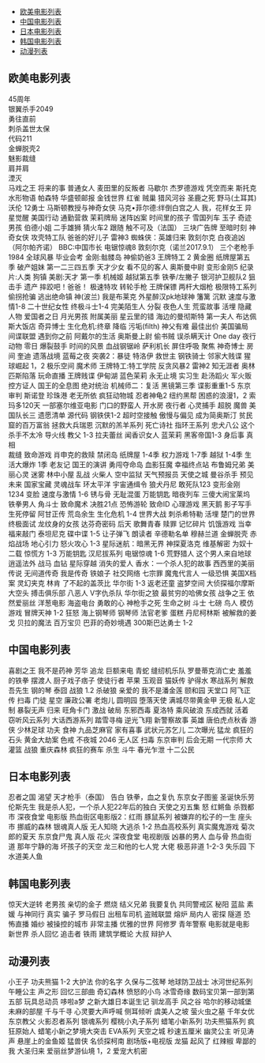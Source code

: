* [欧美电影列表](#欧美电影列表)
* [中国电影列表](#中国电影列表)
* [日本电影列表](#日本电影列表)
* [韩国电影列表](#韩国电影列表)
* [动漫列表](#动漫列表)



## 欧美电影列表  

45周年  
银翼杀手2049  
勇往直前  
刺杀盖世太保  
代码211  
金蝉脱壳2  
魅影裁缝  
肩并肩  
湮灭  
马戏之王
将来的事
普通女人
麦田里的反叛者
马歇尔
杰罗德游戏
凭空而来
斯托克
水形物语
帕森特
华盛顿邮报
金钱世界
红雀
贼巢
猎风河谷
圣鹿之死
野马(土耳其)
沃伦
12勇士
马斯顿教授与神奇女侠
马克•菲尔德:绊倒白宫之人
我，花样女王
异星觉醒
美国行动
通勤营救
茉莉牌局
迷阵凶案
时间里的孩子
雪国列车
玉子
奇迹男孩
伯德小姐
二手雄狮
猜火车2
跟随
触不可及（法国）
三块广告牌
至暗时刻
神奇女侠
攻壳特工队
爸爸的好儿子
雷神3
蜘蛛侠：英雄归来
敦刻尔克
白夜追凶（阿尔帕齐诺）
BBC:中国市长
电锯惊魂8
敦刻尔克（诺兰2017.9.1）
三个老枪手
1984
全球风暴
毕业会考
金刚:骷髅岛
神偷奶爸3
王牌特工 2 黄金圈
纸牌屋第五季
破产姐妹 第一二三四五季
天才少女
看不见的客人
奥斯曼中尉
变形金刚5
纪录片:人类
狗镇
美剧:天才 第一季
机械姬
越狱第五季
铁拳/左撇子
银河护卫舰队2
狙击手 遗产
摔跤吧！爸爸！
极速特攻
转轮手枪
王牌保镖
两杆大烟枪
极限特工系列
偷拐抢骗
逃出绝命镇
神(波兰)
我是布莱克
外星醉汉pk地球神
籓篱
沉默
速度与激情1-8
二十世纪女性
终极斗士1-4
完美陌生人
分裂
夜色人生
荒蛮故事
活埋
隐藏人物
爱国者之日
月光男孩
附属美丽
星云里的错
海边的曼彻斯特
第一夫人
布达佩斯大饭店
奇异博士
生化危机:终章
降临
污垢(filth)
神父有难
最佳出价
美国骗局
间谍联盟
遇到你之前
阿戴尔的生活
奥斯曼上尉
偷书贼
误杀瞒天计
One day 
夜行动物
零日
爆裂鼓手
时间的风景
血战钢锯岭
萨利机长
屏住呼吸
聚焦
神奇博士
房间
奎迪
遗落战境
蓝莓之夜
突袭2：暴徒
特洛伊
救世主
钢铁骑士
邻家大贱谍
猩球崛起 1，2
极乐空间
魔术师
王牌特工:特工学院
反贪风暴2
雷神2
知无涯者
奥林匹斯陷落
玩命直播
王牌贱谍
伊甸湖
蓝色茉莉
永无止境
实习生
赴汤蹈火
军火贩
控方证人
国王的全息图
绝对统治
机械师二：复活
黑镜第三季
谍影重重1-5
东京审判
斯诺登
珍珠港
老无所依
疯狂动物城
忍者神龟2
纽约黑帮
困惑的浪漫1，2
索玛多120天
一部塞尔维亚电影
门口的野蛮人
开水房
夜行者
心灵捕手
超脱
魔兽
美国队长三
遗愿清单
源代码
钢铁侠1-2
超时空接触
傲慢与偏见
成为简奥斯汀
贫民窟的百万富翁
拯救大兵瑞恩
沉默的羔羊系列
死亡诗社
指环王系列
忠犬八公
这个杀手不太冷
导火线
教父 1-3
拉夫蕾丝
闻香识女人
蓝茉莉
黑客帝国1-3
身后事
真相  
裁缝
致命游戏
肖申克的救赎
禁闭岛
纸牌屋 1-4季
权力游戏 1-7季
越狱  1-4季
生活大爆炸 1季
老友记
国王的演讲
勇闯夺命岛
血影狂魔
幸福终点站
布鲁姆兄弟
美丽心灵
迷雾
林中小屋
乱战
火柴人
空中监狱
天气预报员
天使之城
曼谷杀手
预见未来
国家宝藏
灵魂战车
环太平洋
宇宙通缉令
狼犬丹尼
敢死队123
变形金刚 1234
变脸
速度与激情 1-6
锈与骨
无耻混蛋
万能钥匙
暗夜列车
三傻大闹宝莱坞
铁拳男人
角斗士
致命魔术
决胜21点
恐怖游轮
致命ID
心理游戏
黑天鹅
影子写手
生死停留
阿甘正传
荒岛余生
生化危机 1-4
世界大战
刺杀希特勒
活埋
楚门的世界
终极面试
龙纹身的女孩
达芬奇密码
后天
歌舞青春
赎罪
记忆碎片
饥饿游戏
当幸福来敲门
泰坦尼克
碟中谍 1-5
让子弹飞
朗读者
辛德勒名单
穆赫兰道
金蝉脱壳
赤焰战场
地心引力
怒火攻心 1-3
星际迷航：暗黑无界
神探夏洛克
维基解密
为奴十二载
惊慌方 1-3
万能钥匙
汉尼拔系列
电锯惊魂  1-6
荒野猎人
这个男人来自地球
逍遥法外
战马
血钻
星际穿越
消失的爱人
香水：一个杀人犯的故事
西西里的美丽传说
无间道传奇
我是传奇
铁娘子
社交网络
七宗罪
魔鬼代言人
一级恐惧
美国X档案
灵幻夹克
林肯
了不起的盖茨比
华尔街 1-3
返老还童
盗梦空间
大侦探福尔摩斯
大空头
搏击俱乐部
八恶人
V字仇杀队
华尔街之狼
最贫穷的哈佛女孩
战争之王
依然爱丽丝
洋葱电影
海盗电台
勇敢的心
神枪手之死
生命之树
斗士
七磅
鸟人
模仿游戏
冒牌天神 1-2
狂怒
海上钢琴师
钢琴师
法官老爹
蛋糕
丹尼柯林斯
被解救的姜戈
贝拉的魔法
百万宝贝
巴菲的奇妙境遇
300斯巴达勇士 1-2

## 中国电影列表

喜剧之王
我不是药神
芳华
追龙
巨额来电
青蛇
缝纫机乐队
罗曼蒂克消亡史
羞羞的铁拳
摆渡人
厨子戏子痞子
使徒行者
苹果
玉观音
猫妖传
驴得水
寒战系列
解救吾先生
钢的琴
泰囧
战狼 1.2
杀破狼
亲爱的
我不是潘金莲
颐和园
天堂口
阿飞正传
扫毒
门徒
星空
廉政公署
老炮儿
圆明园
堕落天使
满城尽带黄金甲
无极
私人定制
暴裂无声
归来
旺角卡门
激战
破局
东邪西毒
夏洛特
乘风破浪
东成西就
活着
窃听风云系列
大话西游系列
踏雪寻梅
逆光飞翔
新警察故事
英雄
唐伯虎点秋香
游侠
少林足球
功夫
食神
九品芝麻官
家有喜事
武状元苏乞儿
二次曝光
猛龙
疯狂的石头
黄金大劫案
色戒
不夜城
2046
无人区
扫毒
东京审判
后会无期
一代宗师
大灌篮
战狼
重庆森林
疯狂的赛车
杀生
斗牛
春光乍泄
十二公民

## 日本电影列表

忍者之国
渴望
天才枪手（泰国）
告白
铁拳，血之复仇
东京女子图鉴
圣诞快乐劳伦斯先生
我是杀人犯，一个杀人犯22年后的独白
天使之刃五集
怒
红鳉鱼
杀戮都市
深夜食堂 电影版
热血街区电影版2：红雨
豚鼠系列
被嫌弃的松子的一生
座头市
挪威的森林
银魂真人版
无人知晓
大逃杀 1-2
热血高校系列
真实魔鬼游戏
菊次郎的夏天
东京食尸鬼 真人版
花火
深夜食堂  电视剧版
凶暴的男人
血与骨
热血街道
那年宁静的海
坏孩子的天空
龙三和他的七人党
大佬
极恶非道 1-2-3
失乐园
下水道美人鱼

## 韩国电影列表

惊天大逆转
老男孩
亲切的金子
燃烧
结义兄弟
我要复仇
共同警戒区
秘阳
蓝盐
素媛
与神同行
真实
骗子
罗马假日
出租车司机
盗贼联盟
熔炉
局内人
密探
隧道
恐怖直播
婚纱
被操控的城市
非常主播
优雅的世界
阿修罗
青年警察
电影就是电影
新世界
杀人回忆
追击者
铁雨
建筑学概论
大叔
辩护人

## 动漫列表

小王子
功夫熊猫 1-2
大护法
你的名字
久保与二弦琴
地球防卫战士
冰河世纪系列
午睡公主
声之形
回忆三部曲
奇幻森林
愤怒的小鸟
冰雪奇缘
数码宝贝第一部到第五部
玩具总动员
哆啦a梦 之新大雄日本诞生记
驯龙高手
风之谷
哈尔的移动城堡
未麻的部屋
千与千寻
心灵要大声呼喊
侧耳倾听
虞美人之坡
萤火虫之墓
千年女优
东京教父
火影忍者系列
银魂系列
樱桃小丸子系列
蜡笔小新系列
功夫熊猫系列
疯狂原始人
蜡笔小新之梦境大突击
EVA系列
天空之城
秒速五厘米
幽灵公主
听见涛声
悬崖上的金鱼姬
猛兽侠
名侦探柯南 剧场版+电视版
龙猫
起风了
红辣椒
卑鄙的我
大圣归来
爱丽丝梦游仙境 1，2
爱宠大机密